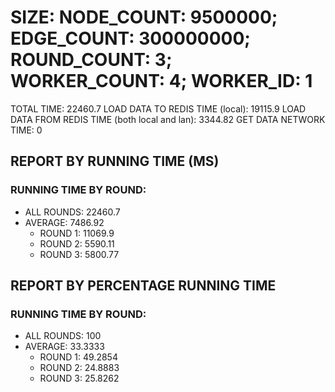 
# SIZE: NODE_COUNT: 9500000; EDGE_COUNT: 300000000; ROUND_COUNT: 3; WORKER_COUNT: 4; WORKER_ID: 1
 TOTAL TIME: 22460.7
 LOAD DATA TO REDIS TIME (local): 19115.9
 LOAD DATA FROM REDIS TIME (both local and lan): 3344.82
 GET DATA NETWORK TIME: 0

## REPORT BY RUNNING TIME (MS)

 ### RUNNING TIME BY ROUND:

  + ALL ROUNDS: 22460.7
  + AVERAGE: 7486.92
     + ROUND 1: 11069.9
     + ROUND 2: 5590.11
     + ROUND 3: 5800.77

## REPORT BY PERCENTAGE RUNNING TIME

 ### RUNNING TIME BY ROUND:

  + ALL ROUNDS: 100
  + AVERAGE: 33.3333
     + ROUND 1: 49.2854
     + ROUND 2: 24.8883
     + ROUND 3: 25.8262

